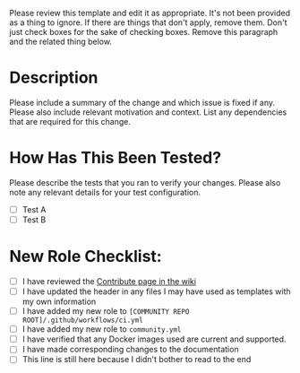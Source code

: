 Please review this template and edit it as appropriate.  It's not been provided as a thing to ignore.  If there are things that don't apply, remove them.  Don't just check boxes for the sake of checking boxes.  Remove this paragraph and the related thing below.

# Description

Please include a summary of the change and which issue is fixed if any. Please also include relevant motivation and context. List any dependencies that are required for this change.

# How Has This Been Tested?

Please describe the tests that you ran to verify your changes. Please also note any relevant details for your test configuration.

- [ ] Test A
- [ ] Test B

# New Role Checklist:

- [ ] I have reviewed the [Contribute page in the wiki](https://github.com/Cloudbox/Community/wiki/Contribute)
- [ ] I have updated the header in any files I may have used as templates with my own information
- [ ] I have added my new role to `[COMMUNITY REPO ROOT]/.github/workflows/ci.yml`
- [ ] I have added my new role to `community.yml`
- [ ] I have verified that any Docker images used are current and supported.
- [ ] I have made corresponding changes to the documentation
- [ ] This line is still here because I didn't bother to read to the end
